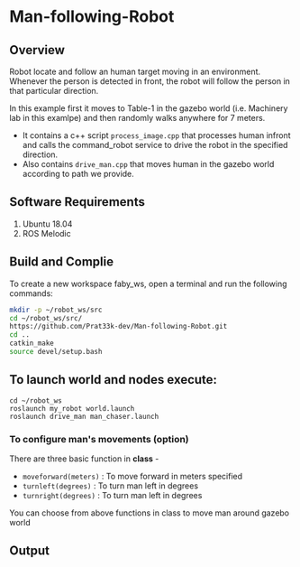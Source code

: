# Man-following-Robot
## Overview

Robot locate and follow an human target moving in an environment. Whenever the person is detected in front, the robot will follow the person in that particular direction.

In this example first it moves to Table-1 in the gazebo world (i.e. Machinery lab in this examlpe) and then randomly walks anywhere for 7 meters.
* It contains a c++ script `process_image.cpp` that processes human infront and calls the command_robot service to drive the robot in the specified direction.
* Also contains `drive_man.cpp` that moves human in the gazebo world according to path we provide.

## Software Requirements

1. Ubuntu 18.04
2. ROS Melodic

## Build and Complie

To create a new workspace faby_ws, open a terminal and run the following commands:

``` bash
mkdir -p ~/robot_ws/src
cd ~/robot_ws/src/
https://github.com/Prat33k-dev/Man-following-Robot.git
cd ..
catkin_make
source devel/setup.bash
```

## To launch world and nodes execute:
```
cd ~/robot_ws
roslaunch my_robot world.launch
roslaunch drive_man man_chaser.launch
````

### To configure man's movements (option)
There are three basic function in **class** - 

* `moveforward(meters)` : To move forward in meters specified
* `turnleft(degrees)` : To turn man left in degrees
* `turnright(degrees)` : To turn man left in degrees

You can choose from above functions in class to move man around gazebo world

## Output
